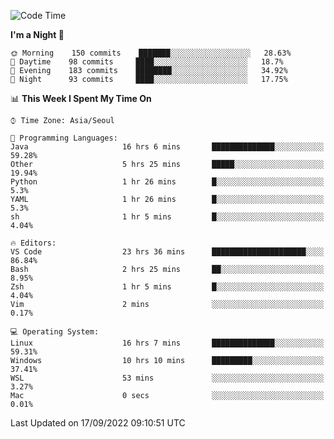 <!--START_SECTION:waka-->
![Code Time](http://img.shields.io/badge/Code%20Time-1%2C451%20hrs%2032%20mins-blue)

**I'm a Night 🦉** 

```text
🌞 Morning    150 commits    ███████░░░░░░░░░░░░░░░░░░   28.63% 
🌆 Daytime    98 commits     ████░░░░░░░░░░░░░░░░░░░░░   18.7% 
🌃 Evening    183 commits    ████████░░░░░░░░░░░░░░░░░   34.92% 
🌙 Night      93 commits     ████░░░░░░░░░░░░░░░░░░░░░   17.75%

```


📊 **This Week I Spent My Time On** 

```text
⌚︎ Time Zone: Asia/Seoul

💬 Programming Languages: 
Java                     16 hrs 6 mins       ██████████████░░░░░░░░░░░   59.28% 
Other                    5 hrs 25 mins       █████░░░░░░░░░░░░░░░░░░░░   19.94% 
Python                   1 hr 26 mins        █░░░░░░░░░░░░░░░░░░░░░░░░   5.3% 
YAML                     1 hr 26 mins        █░░░░░░░░░░░░░░░░░░░░░░░░   5.3% 
sh                       1 hr 5 mins         █░░░░░░░░░░░░░░░░░░░░░░░░   4.04%

🔥 Editors: 
VS Code                  23 hrs 36 mins      █████████████████████░░░░   86.84% 
Bash                     2 hrs 25 mins       ██░░░░░░░░░░░░░░░░░░░░░░░   8.95% 
Zsh                      1 hr 5 mins         █░░░░░░░░░░░░░░░░░░░░░░░░   4.04% 
Vim                      2 mins              ░░░░░░░░░░░░░░░░░░░░░░░░░   0.17%

💻 Operating System: 
Linux                    16 hrs 7 mins       ██████████████░░░░░░░░░░░   59.31% 
Windows                  10 hrs 10 mins      █████████░░░░░░░░░░░░░░░░   37.41% 
WSL                      53 mins             ░░░░░░░░░░░░░░░░░░░░░░░░░   3.27% 
Mac                      0 secs              ░░░░░░░░░░░░░░░░░░░░░░░░░   0.01%

```


 Last Updated on 17/09/2022 09:10:51 UTC
<!--END_SECTION:waka-->
